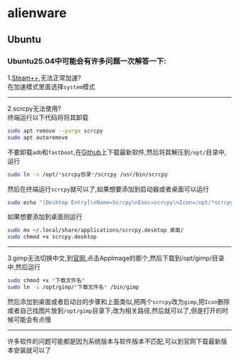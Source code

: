 # alienware  
## Ubuntu  
### Ubuntu25.04中可能会有许多问题一次解答一下:  
1.[Steam++](https://steampp.net),无法正常加速?  
在加速模式里面选择```system```模式  

---
2.scrcpy无法使用?  
终端运行以下代码将将其卸载  
```bash
sudo apt remove --purge scrcpy
sudo apt autoremove
```
不要卸载```adb```和```fastboot```,在[Github](https://github.com)上下载最新软件,然后将其解压到```/opt/```目录中,运行  
```bash
sudo ln -s /opt/*scrcpy目录*/scrcpy /usr/bin/scrcpy
```
然后在终端运行```scrcpy```就可以了,如果想要添加到启动器或者桌面可以运行  
```bash
sudo echo "[Desktop Entry]\nName=Scrcpy\nExec=scrcpy\nIcon=/opt/*scrcpy目录*/icon.png\nTerminal=false\nType=Application" >> ~/.local/share/applications/scrcpy.desktop
```
如果想要添加到桌面则运行  
```bash
sudo mv ~/.local/share/applications/scrcpy.desktop 桌面/
sudo chmod +x scrcpy.desktop
```

---
3.gimp无法切换中文,到[官网](https://www.gimp.org/downloads/),点击Applmage的那个,然后下载到/opt/gimp/目录中,然后运行  
```bash
sudo chmod +x *下载文件名*
sudo ln -s /opt/gimp/*下载文件名* /bin/gimp
```
然后添加到桌面或者启动台的步骤和上面类似,把两个```scrcpy```改为```gimp```,把```Icon```删除或者自己找图片放到```/opt/gimp```目录下,改为相关路径,然后就可以了,但是打开的时候可能会有点慢  

---
许多软件的问题可能都是因为系统版本与软件版本不匹配,可以到官网下载最新版本安装就可以了
